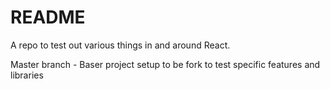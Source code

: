 # README

A repo to test out various things in and around React.

Master branch - Baser project setup to be fork to test specific features and libraries
